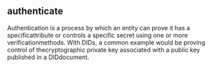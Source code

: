 ## authenticate

Authentication is a process by which an entity can prove it has a specificattribute or controls a specific secret using one or more verificationmethods. With DIDs, a common example would be proving control of thecryptographic private key associated with a public key published in a DIDdocument.


